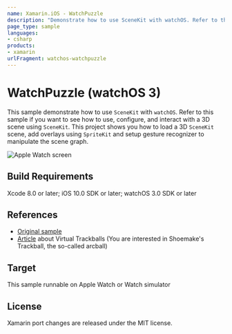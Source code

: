```yaml
---
name: Xamarin.iOS - WatchPuzzle
description: "Demonstrate how to use SceneKit with watchOS. Refer to this sample if you want to see how to use, configure, and interact with a 3D... #watchos"
page_type: sample
languages:
- csharp
products:
- xamarin
urlFragment: watchos-watchpuzzle
---
```

# WatchPuzzle (watchOS 3)

This sample demonstrate how to use `SceneKit` with `watchOS`.
Refer to this sample if you want to see how to use, configure, and interact with a 3D scene using `SceneKit`.
This project shows you how to load a 3D `SceneKit` scene, add overlays using
`SpriteKit` and setup gesture recognizer to manipulate the scene graph.

![Apple Watch screen](Screenshots/Main.png)

## Build Requirements

Xcode 8.0 or later; iOS 10.0 SDK or later; watchOS 3.0 SDK or later

## References

* [Original sample](https://developer.apple.com/library/prerelease/content/samplecode/WatchPuzzle/Introduction/Intro.html#//apple_ref/doc/uid/TP40017284)
* [Article](http://www.diku.dk/~kash/papers/DSAGM2002_henriksen.pdf) about Virtual Trackballs (You are interested in Shoemake's Trackball, the so-called arcball)

## Target

This sample runnable on Apple Watch or Watch simulator

## License

Xamarin port changes are released under the MIT license.
